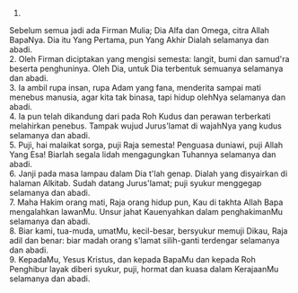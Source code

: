 1.
Sebelum semua jadi ada Firman Mulia;
Dia Alfa dan Omega, citra Allah BapaNya.
Dia itu Yang Pertama, pun Yang Akhir
Dialah selamanya dan abadi.
<br>
2.
Oleh Firman diciptakan yang mengisi semesta:
langit, bumi dan samud'ra beserta penghuninya.
Oleh Dia, untuk Dia terbentuk semuanya
selamanya dan abadi.
<br>
3.
Ia ambil rupa insan, rupa Adam yang fana,
menderita sampai mati menebus manusia,
agar kita tak binasa, tapi hidup olehNya
selamanya dan abadi.
<br>
4.
Ia pun telah dikandung dari pada Roh Kudus
dan perawan terberkati melahirkan penebus.
Tampak wujud Jurus'lamat di wajahNya yang kudus
selamanya dan abadi.
<br>
5.
Puji, hai malaikat sorga, puji Raja semesta!
Penguasa duniawi, puji Allah Yang Esa!
Biarlah segala lidah mengagungkan Tuhannya
selamanya dan abadi.
<br>
6.
Janji pada masa lampau dalam Dia t'lah genap.
Dialah yang disyairkan di halaman Alkitab.
Sudah datang Jurus'lamat; puji syukur menggegap
selamanya dan abadi.
<br>
7.
Maha Hakim orang mati, Raja orang hidup pun,
Kau di takhta Allah Bapa mengalahkan lawanMu.
Unsur jahat Kauenyahkan dalam penghakimanMu
selamanya dan abadi.
<br>
8.
Biar kami, tua-muda, umatMu, kecil-besar,
bersyukur memuji Dikau, Raja adil dan benar:
biar madah orang s'lamat silih-ganti terdengar
selamanya dan abadi.
<br>
9.
KepadaMu, Yesus Kristus, dan kepada BapaMu
dan kepada Roh Penghibur layak diberi syukur,
puji, hormat dan kuasa dalam KerajaanMu
selamanya dan abadi.